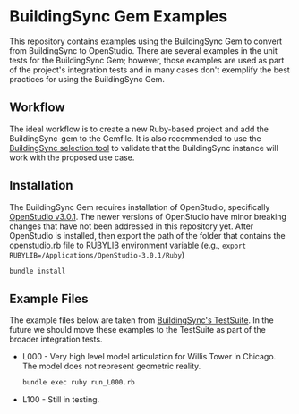 # BuildingSync Gem Examples

This repository contains examples using the BuildingSync Gem to convert from BuildingSync to OpenStudio. There are
several examples in the unit tests for the BuildingSync Gem; however, those examples are used as part of the project's
integration tests and in many cases don't exemplify the best practices for using the BuildingSync Gem.

## Workflow

The ideal workflow is to create a new Ruby-based project and add the BuildingSync-gem to the Gemfile. It is also
recommended to use the [BuildingSync selection tool](https://selectiontool.buildingsync.net/validator) to validate 
that the BuildingSync instance will work with the proposed use case.

## Installation

The BuildingSync Gem requires installation of OpenStudio, specifically [OpenStudio v3.0.1](https://openstudio-builds.s3.amazonaws.com/index.html?prefix=3.0.1/).
The newer versions of OpenStudio have minor breaking changes that have not been addressed in this repository yet. After OpenStudio is
installed, then export the path of the folder that contains the openstudio.rb file to RUBYLIB environment variable
(e.g., `export RUBYLIB=/Applications/OpenStudio-3.0.1/Ruby`)

```bash
bundle install
```

## Example Files

The example files below are taken from [BuildingSync's TestSuite](https://github.com/BuildingSync/TestSuite). In the future
we should move these examples to the TestSuite as part of the broader integration tests.

* L000 - Very high level model articulation for Willis Tower in Chicago. The model does not represent geometric reality.

    ```bash
    bundle exec ruby run_L000.rb
    ```

* L100 - Still in testing.